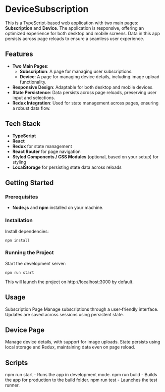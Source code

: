 # DeviceSubscription

This is a TypeScript-based web application with two main pages: **Subscription** and **Device**. The application is responsive, offering an optimized experience for both desktop and mobile screens. Data in this app persists across page reloads to ensure a seamless user experience.


## Features

- **Two Main Pages**:
  - **Subscription**: A page for managing user subscriptions.
  - **Device**: A page for managing device details, including image upload functionality.
- **Responsive Design**: Adaptable for both desktop and mobile devices.
- **State Persistence**: Data persists across page reloads, preserving user input and selections.
- **Redux Integration**: Used for state management across pages, ensuring a robust data flow.

## Tech Stack

- **TypeScript**
- **React**
- **Redux** for state management
- **React Router** for page navigation
- **Styled Components / CSS Modules** (optional, based on your setup) for styling
- **LocalStorage** for persisting state data across reloads

## Getting Started

### Prerequisites

- **Node.js** and **npm** installed on your machine.

### Installation

Install dependencies:

    npm install

### Running the Project
Start the development server:

    npm run start

This will launch the project on http://localhost:3000 by default.

## Usage
Subscription Page
Manage subscriptions through a user-friendly interface.
Updates are saved across sessions using persistent state.

## Device Page
Manage device details, with support for image uploads.
State persists using local storage and Redux, maintaining data even on page reload.

## Scripts
npm run start - Runs the app in development mode.
npm run build - Builds the app for production to the build folder.
npm run test - Launches the test runner.


